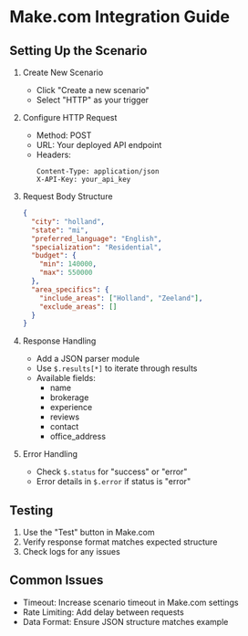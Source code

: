 # Make.com Integration Guide

## Setting Up the Scenario

1. Create New Scenario
   - Click "Create a new scenario"
   - Select "HTTP" as your trigger

2. Configure HTTP Request
   - Method: POST
   - URL: Your deployed API endpoint
   - Headers:
     ```
     Content-Type: application/json
     X-API-Key: your_api_key
     ```

3. Request Body Structure
   ```json
   {
     "city": "holland",
     "state": "mi",
     "preferred_language": "English",
     "specialization": "Residential",
     "budget": {
       "min": 140000,
       "max": 550000
     },
     "area_specifics": {
       "include_areas": ["Holland", "Zeeland"],
       "exclude_areas": []
     }
   }
   ```

4. Response Handling
   - Add a JSON parser module
   - Use `$.results[*]` to iterate through results
   - Available fields:
     - name
     - brokerage
     - experience
     - reviews
     - contact
     - office_address

5. Error Handling
   - Check `$.status` for "success" or "error"
   - Error details in `$.error` if status is "error"

## Testing
1. Use the "Test" button in Make.com
2. Verify response format matches expected structure
3. Check logs for any issues

## Common Issues
- Timeout: Increase scenario timeout in Make.com settings
- Rate Limiting: Add delay between requests
- Data Format: Ensure JSON structure matches example 